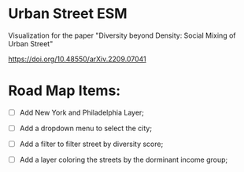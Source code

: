 # Urban Street ESM
Visualization for the paper "Diversity beyond Density: Social Mixing of Urban Street"

https://doi.org/10.48550/arXiv.2209.07041

# Road Map Items:
- [ ] Add New York and Philadelphia Layer;
- [ ] Add a dropdown menu to select the city;
- [ ] Add a filter to filter street by diversity score;
- [ ] Add a layer coloring the streets by the dorminant income group;

